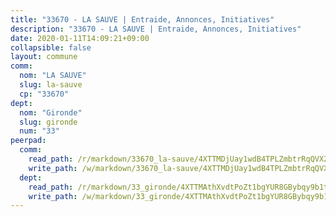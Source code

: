 ```yaml
---
title: "33670 - LA SAUVE | Entraide, Annonces, Initiatives"
description: "33670 - LA SAUVE | Entraide, Annonces, Initiatives"
date: 2020-01-11T14:09:21+09:00
collapsible: false
layout: commune
comm:
  nom: "LA SAUVE"
  slug: la-sauve
  cp: "33670"
dept:
  nom: "Gironde"
  slug: gironde
  num: "33"
peerpad:
  comm:
    read_path: /r/markdown/33670_la-sauve/4XTTMDjUay1wdB4TPLZmbtrRqQVX2Hx3xi83cLHtKVbWcSjBS
    write_path: /w/markdown/33670_la-sauve/4XTTMDjUay1wdB4TPLZmbtrRqQVX2Hx3xi83cLHtKVbWcSjBS-K3TgUQsBP3uprRnogegULmbZcGo8heAJ7myPiMHK6BPgHF4MZoKD7prpVRiiQdXfLaHTAAik87UBEifByRSLPDPxuriW5veJufhuFw8BQ7ZWwkySVG5tBrPjUxbD5Pqd2vWuEXxg
  dept:
    read_path: /r/markdown/33_gironde/4XTTMAthXvdtPoZt1bgYUR8GBybqy9b1tLUaaKDw5iKj57LRt
    write_path: /w/markdown/33_gironde/4XTTMAthXvdtPoZt1bgYUR8GBybqy9b1tLUaaKDw5iKj57LRt-K3TgU8ogmN5s8hbKrZhkV9P1KQiFepNWXjoYRvdMTW1jt7eRXTmrjG677tN9mcUTsALjzYGgb8mvcrYPJn2Jd8cTiBmF9aZcbgdcQL1kzCPJnSf6X8tpEcGPdTr5qT6cQqEpt6oQ
---
```



